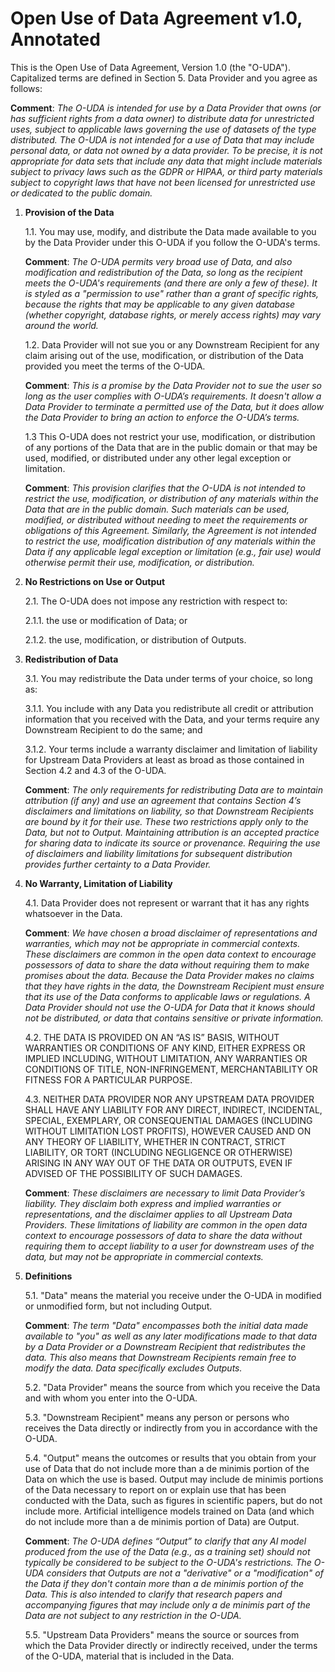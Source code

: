 # Open Use of Data Agreement v1.0, Annotated

This is the Open Use of Data Agreement, Version 1.0 (the "O-UDA").  Capitalized terms are defined in Section 5. Data Provider and you agree as follows:

**Comment**: _The O-UDA is intended for use by a Data Provider that owns (or has sufficient rights from a data owner) to distribute data for unrestricted uses, subject to applicable laws governing the use of datasets of the type distributed. The O-UDA is not intended for a use of Data that may include personal data, or data not owned by a data provider. To be precise, it is not appropriate for data sets that include any data that might include materials subject to privacy laws such as the GDPR or HIPAA, or third party materials subject to copyright laws that have not been licensed for unrestricted use or dedicated to the public domain._

1. **Provision of the Data**

    1.1. You may use, modify, and distribute the Data made available to you by the Data Provider under this O-UDA if you follow the O-UDA's terms.

      **Comment**: _The O-UDA permits very broad use of Data, and also modification and redistribution of the Data, so long as the recipient meets the O-UDA's requirements (and there are only a few of these). It is styled as a "permission to use" rather than a grant of specific rights, because the rights that may be applicable to any given database (whether copyright, database rights, or merely access rights) may vary around the world._

    1.2. Data Provider will not sue you or any Downstream Recipient for any claim arising out of the use, modification, or distribution of the Data provided you meet the terms of the O-UDA.

      **Comment**: _This is a promise by the Data Provider not to sue the user so long as the user complies with O-UDA’s requirements. It doesn't allow a Data Provider to terminate a permitted use of the Data, but it does allow the Data Provider to bring an action to enforce the O-UDA’s terms._

    1.3 This O-UDA does not restrict your use, modification, or distribution of any portions of the Data that are in the public domain or that may be used, modified, or distributed under any other legal exception or limitation.

      **Comment**: _This provision clarifies that the O-UDA is not intended to restrict the use, modification, or distribution of any materials within the Data that are in the public domain. Such materials can be used, modified, or distributed without needing to meet the requirements or obligations of this Agreement. Similarly, the Agreement is not intended to restrict the use, modification distribution of any materials within the Data if any applicable legal exception or limitation (e.g., fair use) would otherwise permit their use, modification, or distribution._

2. **No Restrictions on Use or Output**

    2.1. The O-UDA does not impose any restriction with respect to:

      2.1.1. the use or modification of Data; or

      2.1.2. the use, modification, or distribution of Outputs.

3. **Redistribution of Data**

    3.1. You may redistribute the Data under terms of your choice, so long as:

      3.1.1. You include with any Data you redistribute all credit or attribution information that you received with the Data, and your terms require any Downstream Recipient to do the same; and

      3.1.2. Your terms include a warranty disclaimer and limitation of liability for Upstream Data Providers at least as broad as those contained in Section 4.2 and 4.3 of the O-UDA.

      **Comment**: _The only requirements for redistributing Data are to maintain attribution (if any) and use an agreement that contains Section 4’s disclaimers and limitations on liability, so that Downstream Recipients are bound by it for their use. These two restrictions apply only to the Data, but not to Output. Maintaining attribution is an accepted practice for sharing data to indicate its source or provenance. Requiring the use of disclaimers and liability limitations for subsequent distribution provides further certainty to a Data Provider._

4. **No Warranty, Limitation of Liability**

    4.1. Data Provider does not represent or warrant that it has any rights whatsoever in the Data.

      **Comment**: _We have chosen a broad disclaimer of representations and warranties, which may not be appropriate in commercial contexts. These disclaimers are common in the open data context to encourage possessors of data to share the data without requiring them to make promises about the data. Because the Data Provider makes no claims that they have rights in the data, the Downstream Recipient must ensure that its use of the Data conforms to applicable laws or regulations. A Data Provider should not use the O-UDA for Data that it knows should not be distributed, or data that contains sensitive or private information._

    4.2. THE DATA IS PROVIDED ON AN “AS IS” BASIS, WITHOUT WARRANTIES OR CONDITIONS OF ANY KIND, EITHER EXPRESS OR IMPLIED INCLUDING, WITHOUT LIMITATION, ANY WARRANTIES OR CONDITIONS OF TITLE, NON-INFRINGEMENT, MERCHANTABILITY OR FITNESS FOR A PARTICULAR PURPOSE.

    4.3. NEITHER DATA PROVIDER NOR ANY UPSTREAM DATA PROVIDER SHALL HAVE ANY LIABILITY FOR ANY DIRECT, INDIRECT, INCIDENTAL, SPECIAL, EXEMPLARY, OR CONSEQUENTIAL DAMAGES (INCLUDING WITHOUT LIMITATION LOST PROFITS), HOWEVER CAUSED AND ON ANY THEORY OF LIABILITY, WHETHER IN CONTRACT, STRICT LIABILITY, OR TORT (INCLUDING NEGLIGENCE OR OTHERWISE) ARISING IN ANY WAY OUT OF THE DATA OR OUTPUTS, EVEN IF ADVISED OF THE POSSIBILITY OF SUCH DAMAGES.

      **Comment**: _These disclaimers are necessary to limit Data Provider’s liability. They disclaim both express and implied warranties or representations, and the  disclaimer applies to all Upstream Data Providers. These limitations of liability are common in the open data context to encourage possessors of data to share the data without requiring them to accept liability to a user for downstream uses of the data, but may not be appropriate in commercial contexts._

5. **Definitions**

    5.1. "Data" means the material you receive under the O-UDA in modified or unmodified form, but not including Output.

      **Comment**: _The term "Data" encompasses both the initial data made available to "you" as well as any later modifications made to that data by a Data Provider or a Downstream Recipient that redistributes the data. This also means that Downstream Recipients remain free to modify the data. Data specifically excludes Outputs._

    5.2. "Data Provider" means the source from which you receive the Data and with whom you enter into the O-UDA.

    5.3. "Downstream Recipient" means any person or persons who receives the Data directly or indirectly from you in accordance with the O-UDA.

    5.4. "Output" means the outcomes or results that you obtain from your use of Data that do not include more than a de minimis portion of the Data on which the use is based.  Output may include de minimis portions of the Data necessary to report on or explain use that has been conducted with the Data, such as figures in scientific papers, but do not include more.  Artificial intelligence models trained on Data (and which do not include more than a de minimis portion of Data) are Output.

      **Comment**: _The O-UDA defines “Output” to clarify that any AI model produced from the use of the Data (e.g., as a training set) should not typically be considered to be subject to the O-UDA's restrictions. The O-UDA considers that Outputs are not a "derivative" or a "modification" of the Data if they don't contain more than a de minimis portion of the Data. This is also intended to clarify that research papers and accompanying figures that may include only a de minimis part of the Data are not subject to any restriction in the O-UDA._

    5.5. "Upstream Data Providers" means the source or sources from which the Data Provider directly or indirectly received, under the terms of the O-UDA, material that is included in the Data.
